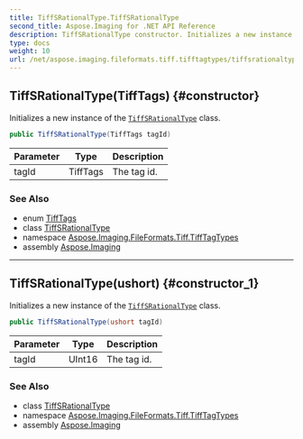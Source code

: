 ```yaml
---
title: TiffSRationalType.TiffSRationalType
second_title: Aspose.Imaging for .NET API Reference
description: TiffSRationalType constructor. Initializes a new instance of the TiffSRationalType class
type: docs
weight: 10
url: /net/aspose.imaging.fileformats.tiff.tifftagtypes/tiffsrationaltype/tiffsrationaltype/
---
```

## TiffSRationalType(TiffTags) {#constructor}

Initializes a new instance of the [`TiffSRationalType`](../) class.

```csharp
public TiffSRationalType(TiffTags tagId)
```

| Parameter | Type | Description |
| --- | --- | --- |
| tagId | TiffTags | The tag id. |

### See Also

* enum [TiffTags](../../../aspose.imaging.fileformats.tiff.enums/tifftags/)
* class [TiffSRationalType](../)
* namespace [Aspose.Imaging.FileFormats.Tiff.TiffTagTypes](../../tiffsrationaltype/)
* assembly [Aspose.Imaging](../../../)

---

## TiffSRationalType(ushort) {#constructor_1}

Initializes a new instance of the [`TiffSRationalType`](../) class.

```csharp
public TiffSRationalType(ushort tagId)
```

| Parameter | Type | Description |
| --- | --- | --- |
| tagId | UInt16 | The tag id. |

### See Also

* class [TiffSRationalType](../)
* namespace [Aspose.Imaging.FileFormats.Tiff.TiffTagTypes](../../tiffsrationaltype/)
* assembly [Aspose.Imaging](../../../)


